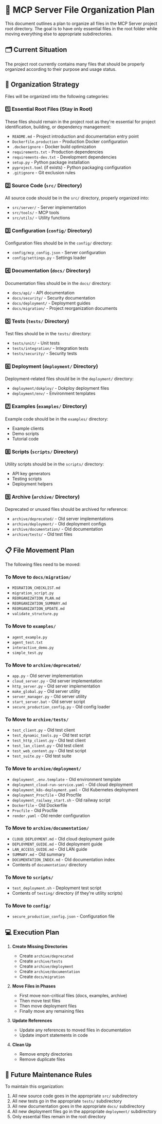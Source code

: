 # 📂 MCP Server File Organization Plan

This document outlines a plan to organize all files in the MCP Server project root directory. The goal is to have only essential files in the root folder while moving everything else to appropriate subdirectories.

## 🗂️ Current Situation

The project root currently contains many files that should be properly organized according to their purpose and usage status.

## 🔄 Organization Strategy

Files will be organized into the following categories:

### 1️⃣ Essential Root Files (Stay in Root)

These files should remain in the project root as they're essential for project identification, building, or dependency management:

- `README.md` - Project introduction and documentation entry point
- `Dockerfile.production` - Production Docker configuration
- `.dockerignore` - Docker build optimization
- `requirements.txt` - Production dependencies
- `requirements-dev.txt` - Development dependencies
- `setup.py` - Python package installation
- `pyproject.toml` (if exists) - Python packaging configuration
- `.gitignore` - Git exclusion rules

### 2️⃣ Source Code (`src/` Directory)

All source code should be in the `src/` directory, properly organized into:

- `src/server/` - Server implementation
- `src/tools/` - MCP tools
- `src/utils/` - Utility functions

### 3️⃣ Configuration (`config/` Directory)

Configuration files should be in the `config/` directory:

- `config/mcp_config.json` - Server configuration
- `config/settings.py` - Settings loader

### 4️⃣ Documentation (`docs/` Directory)

Documentation files should be in the `docs/` directory:

- `docs/api/` - API documentation
- `docs/security/` - Security documentation
- `docs/deployment/` - Deployment guides
- `docs/migration/` - Project reorganization documents

### 5️⃣ Tests (`tests/` Directory)

Test files should be in the `tests/` directory:

- `tests/unit/` - Unit tests
- `tests/integration/` - Integration tests
- `tests/security/` - Security tests

### 6️⃣ Deployment (`deployment/` Directory)

Deployment-related files should be in the `deployment/` directory:

- `deployment/dokploy/` - Dokploy deployment files
- `deployment/env/` - Environment templates

### 7️⃣ Examples (`examples/` Directory)

Example code should be in the `examples/` directory:

- Example clients
- Demo scripts
- Tutorial code

### 8️⃣ Scripts (`scripts/` Directory)

Utility scripts should be in the `scripts/` directory:

- API key generators
- Testing scripts
- Deployment helpers

### 9️⃣ Archive (`archive/` Directory)

Deprecated or unused files should be archived for reference:

- `archive/deprecated/` - Old server implementations
- `archive/deployment/` - Old deployment configs
- `archive/documentation/` - Old documentation
- `archive/tests/` - Old test files

## 📋 File Movement Plan

The following files need to be moved:

### To Move to `docs/migration/`

- `MIGRATION_CHECKLIST.md`
- `migration_script.py`
- `REORGANIZATION_PLAN.md`
- `REORGANIZATION_SUMMARY.md`
- `REORGANIZATION_UPDATE.md`
- `validate_structure.py`

### To Move to `examples/`

- `agent_example.py`
- `agent_test.txt`
- `interactive_demo.py`
- `simple_test.py`

### To Move to `archive/deprecated/`

- `app.py` - Old server implementation
- `cloud_server.py` - Old server implementation
- `http_server.py` - Old server implementation
- `make_global.py` - Old server utility
- `server_manager.py` - Old server utility
- `start_server.bat` - Old server script
- `secure_production_config.py` - Old config loader

### To Move to `archive/tests/`

- `test_client.py` - Old test client
- `test_dynamic_tools.py` - Old test script
- `test_http_client.py` - Old test client
- `test_lan_client.py` - Old test client
- `test_web_content.py` - Old test script
- `test_suite.py` - Old test suite

### To Move to `archive/deployment/`

- `deployment_.env.template` - Old environment template
- `deployment_cloud-run-service.yaml` - Old cloud deployment
- `deployment_k8s-deployment.yaml` - Old Kubernetes deployment
- `deployment_Procfile` - Old Procfile
- `deployment_railway_start.sh` - Old railway script
- `Dockerfile` - Old Dockerfile
- `Procfile` - Old Procfile
- `render.yaml` - Old render configuration

### To Move to `archive/documentation/`

- `CLOUD_DEPLOYMENT.md` - Old cloud deployment guide
- `DEPLOYMENT_GUIDE.md` - Old deployment guide
- `LAN_ACCESS_GUIDE.md` - Old LAN guide
- `SUMMARY.md` - Old summary
- `DOCUMENTATION_INDEX.md` - Old documentation index
- Contents of `documentation/` directory

### To Move to `scripts/`

- `test_deployment.sh` - Deployment test script
- Contents of `testing/` directory (if they're utility scripts)

### To Move to `config/`

- `secure_production_config.json` - Configuration file

## 💻 Execution Plan

1. **Create Missing Directories**
   - Create `archive/deprecated`
   - Create `archive/tests`
   - Create `archive/deployment`
   - Create `archive/documentation`
   - Create `docs/migration`

2. **Move Files in Phases**
   - First move non-critical files (docs, examples, archive)
   - Then move test files
   - Then move deployment files
   - Finally move any remaining files

3. **Update References**
   - Update any references to moved files in documentation
   - Update import statements in code

4. **Clean Up**
   - Remove empty directories
   - Remove duplicate files

## 🚀 Future Maintenance Rules

To maintain this organization:

1. All new source code goes in the appropriate `src/` subdirectory
2. All new tests go in the appropriate `tests/` subdirectory
3. All new documentation goes in the appropriate `docs/` subdirectory
4. All new deployment files go in the appropriate `deployment/` subdirectory
5. Only essential files remain in the root directory
